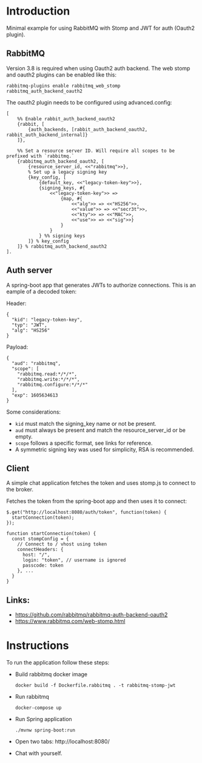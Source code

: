 # Introduction

Minimal example for using RabbitMQ with Stomp and JWT for auth (Oauth2 plugin).

## RabbitMQ

Version 3.8 is required when using Oauth2 auth backend.
The web stomp and oauth2 plugins can be enabled like this:

    rabbitmq-plugins enable rabbitmq_web_stomp rabbitmq_auth_backend_oauth2

The oauth2 plugin needs to be configured using advanced.config:

    [
        %% Enable rabbit_auth_backend_oauth2
        {rabbit, [
            {auth_backends, [rabbit_auth_backend_oauth2, rabbit_auth_backend_internal]}
        ]},

        %% Set a resource server ID. Will require all scopes to be prefixed with `rabbitmq.`
        {rabbitmq_auth_backend_oauth2, [
            {resource_server_id, <<"rabbitmq">>},
            % Set up a legacy signing key
            {key_config, [
                {default_key, <<"legacy-token-key">>},
                {signing_keys, #{
                    <<"legacy-token-key">> =>
                        {map, #{
                            <<"alg">> => <<"HS256">>,
                            <<"value">> => <<"secr3t">>,
                            <<"kty">> => <<"MAC">>,
                            <<"use">> => <<"sig">>}
                        }
                    }
                } %% signing keys
            ]} % key_config
        ]} % rabbitmq_auth_backend_oauth2
    ].


## Auth server

A spring-boot app that generates JWTs to authorize connections.
This is an eample of a decoded token:

Header:

    {
      "kid": "legacy-token-key",
      "typ": "JWT",
      "alg": "HS256"
    }

Payload:

    {
      "aud": "rabbitmq",
      "scope": [
        "rabbitmq.read:*/*/*",
        "rabbitmq.write:*/*/*",
        "rabbitmq.configure:*/*/*"
      ],
      "exp": 1605634613
    }

Some considerations:
- `kid` must match the signing_key name or not be present.
- `aud` must always be present and match the resource_server_id or be empty.
- `scope` follows a specific format, see links for reference.
- A symmetric signing key was used for simplicity, RSA is recommended.

## Client

A simple chat application fetches the token and uses stomp.js to connect to the broker.

Fetches the token from the spring-boot app and then uses it to connect:

    $.get("http://localhost:8080/auth/token", function(token) {
      startConnection(token);
    });

    function startConnection(token) {
      const stompConfig = {
        // Connect to / vhost using token
        connectHeaders: {
          host: "/",
          login: "token", // username is ignored
          passcode: token
        }, ...
      }
    }

## Links:
 - https://github.com/rabbitmq/rabbitmq-auth-backend-oauth2
 - https://www.rabbitmq.com/web-stomp.html

# Instructions

To run the application follow these steps:

- Build rabbitmq docker image

      docker build -f Dockerfile.rabbitmq . -t rabbitmq-stomp-jwt

- Run rabbitmq

      docker-compose up

- Run Spring application

      ./mvnw spring-boot:run

- Open two tabs: http://localhost:8080/
- Chat with yourself.

